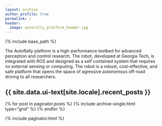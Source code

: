 ```yaml
---
layout: archive
author_profile: true
permalink: /
header:
  image: autorally_platform_header.jpg
---
```


{% include base_path %}

The AutoRally platform is a high-performance testbed for advanced perception and control research. The robot, developed at Georgia Tech, is integrated with ROS and designed as a self contained system that requires no external sensing or computing. The robot is a robust, cost-effective, and safe platform that opens the space of agressive autonomous off-road driving to all researchers.

## {{ site.data.ui-text[site.locale].recent_posts }}

{% for post in paginator.posts %}
  {% include archive-single.html type="grid" %}
{% endfor %}

{% include paginator.html %}